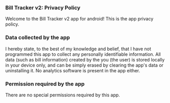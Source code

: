### Bill Tracker v2: Privacy Policy
Welcome to the Bill Tracker v2 app for android! This is the app privacy policy.

### Data collected by the app
I hereby state, to the best of my knowledge and belief, that I have not programmed this app to collect any personally identifiable information. All data (such as bill information) created by the you (the user) is stored locally in your device only, and can be simply erased by clearing the app's data or uninstalling it. No analytics software is present in the app either.

### Permission required by the app
There are no special permissions required by this app.
